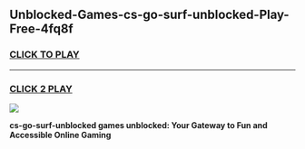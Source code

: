 
## Unblocked-Games-cs-go-surf-unblocked-Play-Free-4fq8f
<h3>
<a href="https://premium76.site?title=cs-go-surf-unblocked&ref=20M">CLICK TO PLAY</a></h3>
<hr>

<h3>
<a href="https://premium76.site?title=cs-go-surf-unblocked&ref=20M">CLICK 2 PLAY</a>
  
</h3>

<a href="https://premium76.site?title=cs-go-surf-unblocked&ref=19M"><img src="https://clearcache.store/games.png"></a>


**cs-go-surf-unblocked games unblocked: Your Gateway to Fun and Accessible Online Gaming**
